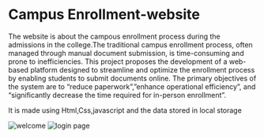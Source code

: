 # Campus Enrollment-website
The website is about the campous enrollment process during the admissions in the college.The traditional campus enrollment process, often managed through manual document submission, is time-consuming and prone to inefficiencies. This project proposes the development of a web-based platform designed to streamline and optimize the enrollment process by enabling students to submit documents online. The primary objectives of the system are to “reduce paperwork”,”enhance operational efficiency”, and “significantly decrease the time required for in-person enrollment”. 


It is made using Html,Css,javascript and the data stored in local storage

![welcome](https://github.com/user-attachments/assets/6de1a06e-463b-495e-a0bf-7c4cb6724e56)
![login page](https://github.com/user-attachments/assets/ed595221-2009-4985-8dcb-096c5a63baec)






